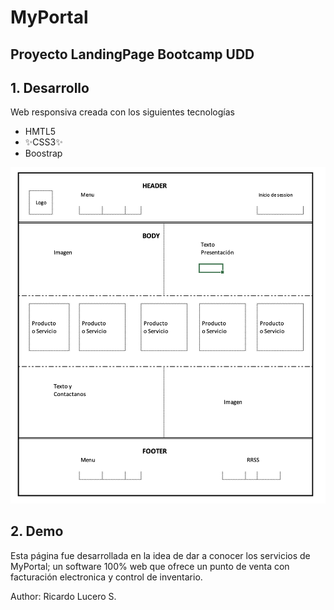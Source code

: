 # MyPortal
## Proyecto LandingPage Bootcamp UDD


## 1. Desarrollo

Web responsiva creada con los siguientes tecnologías

-  HMTL5
- ✨CSS3✨
-  Boostrap 


![Prototipo](./img/proto.png)


## 2. Demo

Esta página fue desarrollada en la idea de dar a conocer los servicios de MyPortal; un software 100% web que ofrece un punto de venta con facturación electronica y control de inventario.


Author: Ricardo Lucero S.
